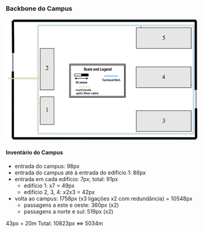 ### Backbone do Campus ###
![campus](campus.PNG)

#### Inventário do Campus ####
+ entrada do campus: 98px
+ entrada do campus até à entrada do edifício 1: 86px
+ entrada em cada edifício: 7px; total: 91px
    + edifício 1: x7 = 49px
    + edifício 2, 3, 4: x2x3 = 42px
+ volta ao campus: 1758px (x3 ligações x2 com redundância) = 10548px
    + passagens a este e oeste: 360px (x2)
    + passagens a norte e sul: 519px (x2)

43px = 20m
Total: 10823px <=> 5034m